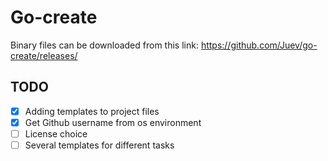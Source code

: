 # Go-create

Binary files can be downloaded from this link:
https://github.com/Juev/go-create/releases/

## TODO

- [X] Adding templates to project files
- [X] Get Github username from os environment
- [ ] License choice
- [ ] Several templates for different tasks
